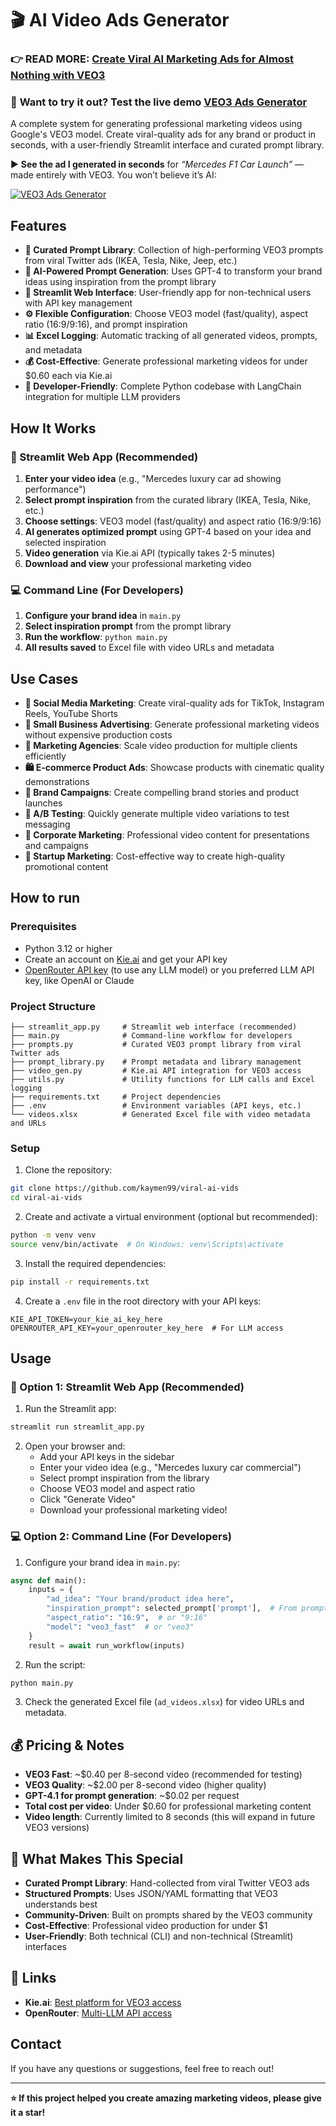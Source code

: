# 🎬 AI Video Ads Generator

### 👉 **READ MORE: [Create Viral AI Marketing Ads for Almost Nothing with VEO3]()**  

### 🚀 **Want to try it out?** Test the live demo [VEO3 Ads Generator](https://veo3-ads-generator.streamlit.app/)

A complete system for generating professional marketing videos using Google's VEO3 model. Create viral-quality ads for any brand or product in seconds, with a user-friendly Streamlit interface and curated prompt library.

▶️ **See the ad I generated in seconds** for *“Mercedes F1 Car Launch”* — made entirely with VEO3. You won’t believe it’s AI:

[![VEO3 Ads Generator](https://github.com/user-attachments/assets/68e00228-b782-4e7f-b104-88c4ddd6f159)](https://www.youtube.com/watch?v=jodrXBd4DRo)

## Features

- **🎨 Curated Prompt Library**: Collection of high-performing VEO3 prompts from viral Twitter ads (IKEA, Tesla, Nike, Jeep, etc.)
- **🤖 AI-Powered Prompt Generation**: Uses GPT-4 to transform your brand ideas using inspiration from the prompt library
- **📱 Streamlit Web Interface**: User-friendly app for non-technical users with API key management
- **⚙️ Flexible Configuration**: Choose VEO3 model (fast/quality), aspect ratio (16:9/9:16), and prompt inspiration
- **📊 Excel Logging**: Automatic tracking of all generated videos, prompts, and metadata
- **💰 Cost-Effective**: Generate professional marketing videos for under $0.60 each via Kie.ai
- **🔧 Developer-Friendly**: Complete Python codebase with LangChain integration for multiple LLM providers

## How It Works

### 📱 Streamlit Web App (Recommended)
1. **Enter your video idea** (e.g., "Mercedes luxury car ad showing performance")
2. **Select prompt inspiration** from the curated library (IKEA, Tesla, Nike, etc.)
3. **Choose settings**: VEO3 model (fast/quality) and aspect ratio (16:9/9:16)
4. **AI generates optimized prompt** using GPT-4 based on your idea and selected inspiration
5. **Video generation** via Kie.ai API (typically takes 2-5 minutes)
6. **Download and view** your professional marketing video

### 💻 Command Line (For Developers)
1. **Configure your brand idea** in `main.py`
2. **Select inspiration prompt** from the prompt library
3. **Run the workflow**: `python main.py`
4. **All results saved** to Excel file with video URLs and metadata 

## Use Cases

- **📱 Social Media Marketing**: Create viral-quality ads for TikTok, Instagram Reels, YouTube Shorts
- **🏢 Small Business Advertising**: Generate professional marketing videos without expensive production costs
- **🎨 Marketing Agencies**: Scale video production for multiple clients efficiently
- **🛍️ E-commerce Product Ads**: Showcase products with cinematic quality demonstrations
- **🚗 Brand Campaigns**: Create compelling brand stories and product launches
- **🎯 A/B Testing**: Quickly generate multiple video variations to test messaging
- **💼 Corporate Marketing**: Professional video content for presentations and campaigns
- **🚀 Startup Marketing**: Cost-effective way to create high-quality promotional content

## How to run 

### Prerequisites

- Python 3.12 or higher
- Create an account on [Kie.ai](https://kie.ai) and get your API key
- [OpenRouter API key](https://openrouter.ai/) (to use any LLM model) or you preferred LLM API key, like OpenAI or Claude

### Project Structure

```
├── streamlit_app.py     # Streamlit web interface (recommended)
├── main.py              # Command-line workflow for developers
├── prompts.py           # Curated VEO3 prompt library from viral Twitter ads
├── prompt_library.py    # Prompt metadata and library management
├── video_gen.py         # Kie.ai API integration for VEO3 access
├── utils.py             # Utility functions for LLM calls and Excel logging
├── requirements.txt     # Project dependencies
├── .env                 # Environment variables (API keys, etc.)
└── videos.xlsx          # Generated Excel file with video metadata and URLs
```

### Setup

1. Clone the repository:
```bash
git clone https://github.com/kaymen99/viral-ai-vids
cd viral-ai-vids
```

2. Create and activate a virtual environment (optional but recommended):
```bash
python -m venv venv
source venv/bin/activate  # On Windows: venv\Scripts\activate
```

3. Install the required dependencies:
```bash
pip install -r requirements.txt
```

4. Create a `.env` file in the root directory with your API keys:
```
KIE_API_TOKEN=your_kie_ai_key_here
OPENROUTER_API_KEY=your_openrouter_key_here  # For LLM access
```

## Usage

### 📱 Option 1: Streamlit Web App (Recommended)

1. Run the Streamlit app:
```bash
streamlit run streamlit_app.py
```

2. Open your browser and:
   - Add your API keys in the sidebar
   - Enter your video idea (e.g., "Mercedes luxury car commercial")
   - Select prompt inspiration from the library
   - Choose VEO3 model and aspect ratio
   - Click "Generate Video"
   - Download your professional marketing video!

### 💻 Option 2: Command Line (For Developers)

1. Configure your brand idea in `main.py`:

```python
async def main():
    inputs = {
        "ad_idea": "Your brand/product idea here",
        "inspiration_prompt": selected_prompt['prompt'],  # From prompt library
        "aspect_ratio": "16:9",  # or "9:16"
        "model": "veo3_fast"  # or "veo3"
    }
    result = await run_workflow(inputs)
```

2. Run the script:
```bash
python main.py
```

3. Check the generated Excel file (`ad_videos.xlsx`) for video URLs and metadata.


## 💰 Pricing & Notes

- **VEO3 Fast**: ~$0.40 per 8-second video (recommended for testing)
- **VEO3 Quality**: ~$2.00 per 8-second video (higher quality)
- **GPT-4.1 for prompt generation**: ~$0.02 per request
- **Total cost per video**: Under $0.60 for professional marketing content
- **Video length**: Currently limited to 8 seconds (this will expand in future VEO3 versions)

## 🚀 What Makes This Special

- **Curated Prompt Library**: Hand-collected from viral Twitter VEO3 ads
- **Structured Prompts**: Uses JSON/YAML formatting that VEO3 understands best
- **Community-Driven**: Built on prompts shared by the VEO3 community
- **Cost-Effective**: Professional video production for under $1
- **User-Friendly**: Both technical (CLI) and non-technical (Streamlit) interfaces

## 🔗 Links

- **Kie.ai**: [Best platform for VEO3 access](https://kie.ai)
- **OpenRouter**: [Multi-LLM API access](https://openrouter.ai)

## **Contact**

If you have any questions or suggestions, feel free to reach out!

---

**⭐ If this project helped you create amazing marketing videos, please give it a star!**